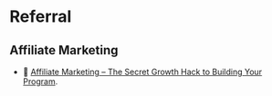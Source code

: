 # Referral

## Affiliate Marketing

- 📖 [Affiliate Marketing – The Secret Growth Hack to Building Your Program](https://www.growthmarketingpro.com/the-secret-growth-hack-to-building-an-affiliate-program/).
